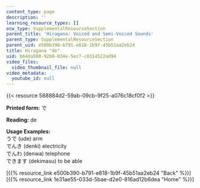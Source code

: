 ```yaml
---
content_type: page
description: ''
learning_resource_types: []
ocw_type: SupplementalResourceSection
parent_title: 'Hiragana: Voiced and Semi-Voiced Sounds'
parent_type: SupplementalResourceSection
parent_uid: e500b390-b791-e818-1b9f-45b51aa2eb24
title: Hiragana "de"
uid: b64da508-92b0-034e-5ec7-c8314522ad94
video_files:
  video_thumbnail_file: null
video_metadata:
  youtube_id: null
---
```


{{< resource 588884d2-59ab-09cb-9f25-a076c18cf0f2 >}}

**Printed form:** で

**Reading:** de

**Usage Examples:**  
うで (ude) arm  
でんき (denki) electricity  
でんわ (denwa) telephone  
できます (dekimasu) to be able

  
\[{{% resource_link e500b390-b791-e818-1b9f-45b51aa2eb24 "Back" %}}\]  
\[{{% resource_link 1e31ae55-033d-5bae-d2e0-816ad12b6dea "Home" %}}\]